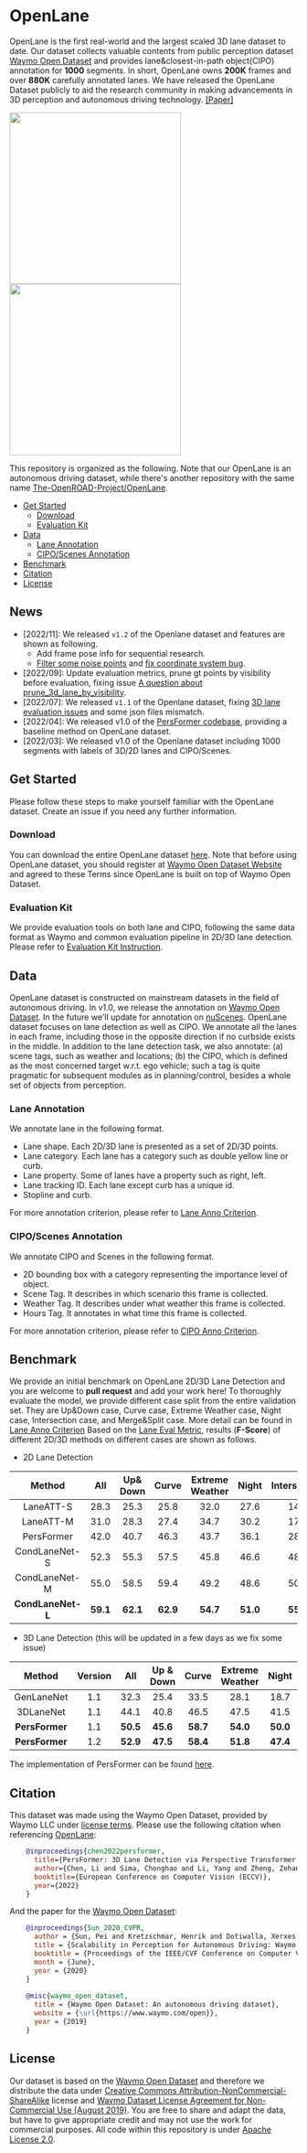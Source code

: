 # OpenLane
OpenLane is the first real-world and the largest scaled 3D lane dataset to date. Our dataset collects valuable contents from public perception dataset [Waymo Open Dataset](https://waymo.com/open/data/perception/) and provides lane&closest-in-path object(CIPO) annotation for **1000** segments. In short, OpenLane owns **200K** frames and over **880K** carefully annotated lanes. We have released the OpenLane Dataset publicly to aid the research community in making advancements in 3D perception and autonomous driving technology.  [[Paper]](https://arxiv.org/abs/2203.11089)

<img src="imgs/overview.jpg"  height = "300"  /><img src="imgs/overview.gif"  height = "300" />

This repository is organized as the following. Note that our OpenLane is an autonomous driving dataset, while there's another repository with the same name [The-OpenROAD-Project/OpenLane](https://github.com/The-OpenROAD-Project/OpenLane). 
- [Get Started](#get-started)
  - [Download](#download)
  - [Evaluation Kit](#evaluation-kit)
- [Data](#data)
  - [Lane Annotation](#lane-annotation)
  - [CIPO/Scenes Annotation](#ciposcenes-annotation)
- [Benchmark](#benchmark)
- [Citation](#citation)
- [License](#license)

## News
- [2022/11]: We released `v1.2` of the Openlane dataset and features are shown as following.
  - Add frame pose info for sequential research. 
  - [Filter some noise points](https://github.com/OpenPerceptionX/OpenLane/issues/23) and [fix coordinate system bug](https://github.com/OpenPerceptionX/OpenLane/issues/31).
- [2022/09]: Update evaluation metrics, prune gt points by visibility before evaluation, fixing issue [A question about prune_3d_lane_by_visibility](https://github.com/OpenPerceptionX/OpenLane/issues/18).           
- [2022/07]: We released `v1.1` of the Openlane dataset, fixing [3D lane evaluation issues](https://github.com/OpenPerceptionX/OpenLane/issues/15) and some json files mismatch.
- [2022/04]: We released v1.0 of the [PersFormer codebase](https://github.com/OpenPerceptionX/PersFormer_3DLane), providing a baseline method on OpenLane dataset.
- [2022/03]: We released v1.0 of the Openlane dataset including 1000 segments with labels of 3D/2D lanes and CIPO/Scenes.
  
## Get Started
Please follow these steps to make yourself familiar with the OpenLane dataset. Create an issue if you need any further information.
### Download
You can download the entire OpenLane dataset [here](data/README.md). Note that before using OpenLane dataset, you should register at [Waymo Open Dataset Website](waymo.com/open) and agreed to these Terms since OpenLane is built on top of Waymo Open Dataset.

### Evaluation Kit
We provide evaluation tools on both lane and CIPO, following the same data format as Waymo and common evaluation pipeline in 2D/3D lane detection. Please refer to [Evaluation Kit Instruction](eval/README.md).
  
## Data
OpenLane dataset is constructed on mainstream datasets in the field of autonomous driving. In v1.0, we release the annotation on [Waymo Open Dataset](https://waymo.com/open/data/perception/). In the future we'll update for annotation on [nuScenes](https://www.nuscenes.org/nuscenes). 
OpenLane dataset focuses on lane detection as well as CIPO. We annotate all the lanes in each frame, including those in the opposite direction if no curbside exists in the middle. In addition to the lane detection task, we also annotate: (a) scene tags, such as weather and locations; (b) the CIPO, which is defined as the most concerned target w.r.t. ego vehicle; such a tag is quite pragmatic for subsequent modules as in planning/control, besides a whole set of objects from perception.

### Lane Annotation
We annotate lane in the following format.
- Lane shape. Each 2D/3D lane is presented as a set of 2D/3D points.
- Lane category. Each lane has a category such as double yellow line or curb.
- Lane property. Some of lanes have a property such as right, left.
- Lane tracking ID. Each lane except curb has a unique id. 
- Stopline and curb.

For more annotation criterion, please refer to [Lane Anno Criterion](anno_criterion/Lane/README.md).

### CIPO/Scenes Annotation
We annotate CIPO and Scenes in the following format.
- 2D bounding box with a category representing the importance level of object. 
- Scene Tag. It describes in which scenario this frame is collected.
- Weather Tag. It describes under what weather this frame is collected.
- Hours Tag. It annotates in what time this frame is collected.

For more annotation criterion, please refer to [CIPO Anno Criterion](anno_criterion/CIPO/README.md).
  
## Benchmark
We provide an initial benchmark on OpenLane 2D/3D Lane Detection and you are welcome to **pull request** and add your work here! To thoroughly evaluate the model, we provide different case split from the entire validation set. They are Up&Down case, Curve case, Extreme Weather case, Night case, Intersection case, and Merge&Split case. More detail can be found in [Lane Anno Criterion](anno_criterion/Lane/README.md)
Based on the [Lane Eval Metric](eval/LANE_evaluation/README.md), results (**F-Score**) of different 2D/3D methods on different cases are shown as follows. 
- 2D Lane Detection 
  
| Method     | All  | Up&<br>Down | Curve | Extreme<br>Weather | Night | Intersection | Merge&<br>Split |
| :----:     |:----:|:----:|:----:|:----:|:----:|:----:|:----:|
| LaneATT-S  | 28.3 | 25.3 | 25.8 | 32.0 | 27.6 | 14.0 | 24.3 | 
| LaneATT-M  | 31.0 | 28.3 | 27.4 | 34.7 | 30.2 | 17.0 | 26.5 | 
| PersFormer | 42.0 | 40.7 | 46.3 | 43.7 | 36.1 | 28.9 | 41.2 |  
| CondLaneNet-S | 52.3 | 55.3 | 57.5 | 45.8 | 46.6 | 48.4 | 45.5 | 
| CondLaneNet-M | 55.0 | 58.5 | 59.4 | 49.2 | 48.6 | 50.7 | 47.8 | 
|**CondLaneNet-L**|**59.1**|**62.1**|**62.9**|**54.7**|**51.0**|**55.7**|**52.3**|  

- 3D Lane Detection  (this will be updated in a few days as we fix some issue)
  
| Method     |Version| All  | Up &<br>Down | Curve | Extreme<br>Weather | Night | Intersection | Merge&<br>Split |  Best model |x-c|x-f|z-c|z-f|Category Accuracy|
| :----:     |:----:|:----:|:----:|:----:|:----:|:----:|:----:|:----:|:----:|:----:|:----:|:----:|:----:|:----:|
| GenLaneNet |1.1| 32.3 | 25.4 | 33.5 | 28.1 | 18.7 | 21.4 | 31.0 |    [model](https://docs.google.com/forms/d/e/1FAIpQLScLRUvr14taMIZzGZs7ZDRIOchPQQ50rdIWyipQeRl2bsO9dQ/viewform?usp=sharing)    |0.593| 0.494|0.140|0.195|/|
| 3DLaneNet  |1.1| 44.1 | 40.8 | 46.5 | 47.5 | 41.5 | 32.1 | 41.7 |    -    | -|-| -|-|-|
|**PersFormer**|1.1|**50.5**|**45.6**|**58.7**|**54.0**|**50.0**|**41.6**|**53.1**|[model](https://drive.google.com/file/d/1TwjmFB3p3luCG8ytZ4MEI-TMoDT2Vn3G/view?usp=share_link)  | 0.319|0.325|0.112|0.141|89.51|
|**PersFormer**|1.2|**52.9**|**47.5**|**58.4**|**51.8**|**47.4**|**42.1**|**50.9**|[model](https://drive.google.com/file/d/1jtDfnxcNNbefgpYGfue1XlvcvtmfPZj7/view?usp=share_link)  | 0.291|0.294| 0.080|0.116|89.24|

The implementation of PersFormer can be found [here](https://github.com/OpenPerceptionX/PersFormer_3DLane).

## Citation
This dataset was made using the Waymo Open Dataset, provided by Waymo LLC under [license terms](waymo.com/open). 
Please use the following citation when referencing [OpenLane](https://arxiv.org/abs/2203.11089):
```bibtex
    @inproceedings{chen2022persformer,
      title={PersFormer: 3D Lane Detection via Perspective Transformer and the OpenLane Benchmark},
      author={Chen, Li and Sima, Chonghao and Li, Yang and Zheng, Zehan and Xu, Jiajie and Geng, Xiangwei and Li, Hongyang and He, Conghui and Shi, Jianping and Qiao, Yu and Yan, Junchi},
      booktitle={European Conference on Computer Vision (ECCV)},
      year={2022}
    }
```
And the paper for the [Waymo Open Dataset](https://waymo.com/open/data/perception/):
```bibtex
    @inproceedings{Sun_2020_CVPR, 
      author = {Sun, Pei and Kretzschmar, Henrik and Dotiwalla, Xerxes and Chouard, Aurelien and Patnaik, Vijaysai and Tsui, Paul and Guo, James and Zhou, Yin and Chai, Yuning and Caine, Benjamin and Vasudevan, Vijay and Han, Wei and Ngiam, Jiquan and Zhao, Hang and Timofeev, Aleksei and Ettinger, Scott and Krivokon, Maxim and Gao, Amy and Joshi, Aditya and Zhang, Yu and Shlens, Jonathon and Chen, Zhifeng and Anguelov, Dragomir}, 
      title = {Scalability in Perception for Autonomous Driving: Waymo Open Dataset}, 
      booktitle = {Proceedings of the IEEE/CVF Conference on Computer Vision and Pattern Recognition (CVPR)}, 
      month = {June}, 
      year = {2020}
    }
    
    @misc{waymo_open_dataset, 
      title = {Waymo Open Dataset: An autonomous driving dataset}, 
      website = {\url{https://www.waymo.com/open}}, 
      year = {2019} 
    }
```

## License
Our dataset is based on the [Waymo Open Dataset](https://waymo.com/open/data/perception/) and therefore we distribute the data under [Creative Commons Attribution-NonCommercial-ShareAlike](https://creativecommons.org/licenses/by-nc-sa/4.0/) license and [Waymo Dataset License Agreement for Non-Commercial Use (August 2019)](https://waymo.com/open/terms/). You are free to share and adapt the data, but have to give appropriate credit and may not use the work for commercial purposes.
All code within this repository is under [Apache License 2.0](https://www.apache.org/licenses/LICENSE-2.0).
